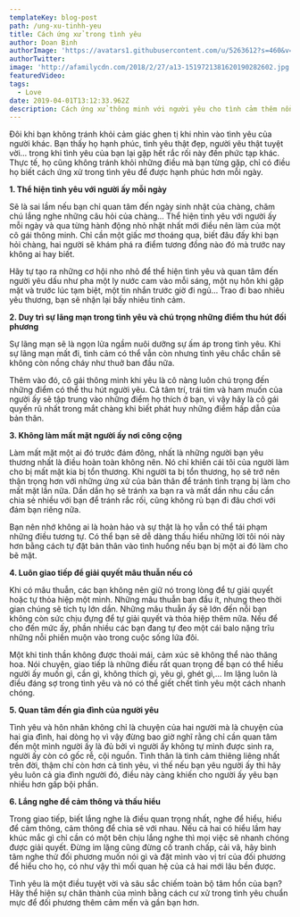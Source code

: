 ```yaml
---
templateKey: blog-post
path: /ung-xu-tinhh-yeu
title: Cách ứng xử trong tình yêu
author: Doan Binh
authorImage: 'https://avatars1.githubusercontent.com/u/5263612?s=460&v=4'
authorTwitter: 
image: 'http://afamilycdn.com/2018/2/27/a13-1519721381620190282602.jpg'
featuredVideo: 
tags:
  - Love
date: 2019-04-01T13:12:33.962Z
description: Cách ứng xử thông minh với người yêu cho tình cảm thêm nồng thắm. Giữ tình yêu luôn đẹp và đầy sức sống trong quan hệ hai người là cả một nghệ thuật. Bởi vậy, bạn nên chú ý đến cách ứng xử trong tình yêu của mình.
---
```


Đôi khi bạn không tránh khỏi cảm giác ghen tị khi nhìn vào tình yêu của người khác. Bạn thấy họ hạnh phúc, tình yêu thật đẹp, người yêu thật tuyệt vời… trong khi tình yêu của bạn lại gặp hết rắc rối này đến phức tạp khác. Thực tế, họ cũng không tránh khỏi những điều mà bạn từng gặp, chỉ có điều họ biết cách ứng xử trong tình yêu để được hạnh phúc hơn mỗi ngày.

**1. Thể hiện tình yêu với người ấy mỗi ngày**

Sẽ là sai lầm nếu bạn chỉ quan tâm đến ngày sinh nhật của chàng, chăm chú lắng nghe những câu hỏi của chàng… Thể hiện tình yêu với người ấy mỗi ngày và qua từng hành động nhỏ nhặt nhất mới điều nên làm của một cô gái thông minh. Chỉ cần một giấc mơ thoáng qua, biết đâu đấy khi bạn hỏi chàng, hai người sẽ khám phá ra điểm tương đồng nào đó mà trước nay không ai hay biết.

Hãy tự tạo ra những cơ hội nho nhỏ để thể hiện tình yêu và quan tâm đến người yêu dấu như pha một ly nước cam vào mỗi sáng, một nụ hôn khi gặp mặt và trước lúc tạm biệt, một tin nhắn trước giờ đi ngủ… Trao đi bao nhiêu yêu thương, bạn sẽ nhận lại bấy nhiêu tình cảm.

**2. Duy trì sự lãng mạn trong tình yêu và chú trọng những điểm thu hút đối phương**

Sự lãng mạn sẽ là ngọn lửa ngầm nuôi dưỡng sự ấm áp trong tình yêu. Khi sự lãng mạn mất đi, tình cảm có thể vẫn còn nhưng tình yêu chắc chắn sẽ không còn nồng cháy như thuở ban đầu nữa.

Thêm vào đó, cô gái thông minh khi yêu là cô nàng luôn chú trọng đến những điểm có thể thu hút người yêu. Cả tâm trí, trái tim và ham muốn của người ấy sẽ tập trung vào những điểm họ thích ở bạn, vì vậy hãy là cô gái quyến rũ nhất trong mắt chàng khi biết phát huy những điểm hấp dẫn của bản thân.

**3. Không làm mất mặt người ấy nơi công cộng**

Làm mất mặt một ai đó trước đám đông, nhất là những người bạn yêu thương nhất là điều hoàn toàn không nên. Nó chỉ khiến cái tôi của người làm cho bị mất mặt kia bị tổn thương. Khi người ta bị tổn thương, họ sẽ trở nên thận trọng hơn với những ứng xử của bản thân để tránh tình trạng bị làm cho mất mặt lần nữa. Dần dần họ sẽ tránh xa bạn ra và mất dần nhu cầu cần chia sẻ nhiều với bạn để tránh rắc rối, cũng không rủ bạn đi đâu chơi với đám bạn riêng nữa.

Bạn nên nhớ không ai là hoàn hảo và sự thật là họ vẫn có thể tái phạm những điều tương tự. Có thể bạn sẽ dễ dàng thấu hiểu những lời tôi nói này hơn bằng cách tự đặt bản thân vào tình huống nếu bạn bị một ai đó làm cho bẽ mặt.

**4. Luôn giao tiếp để giải quyết mâu thuẫn nếu có**

Khi có mâu thuẫn, các bạn không nên giữ nó trong lòng để tự giải quyết hoặc tự thỏa hiệp một mình. Những mâu thuẫn ban đầu ít, nhưng theo thời gian chúng sẽ tích tụ lớn dần. Những mâu thuẫn ấy sẽ lớn đến nỗi bạn không còn sức chịu đựng để tự giải quyết và thỏa hiệp thêm nữa. Nếu để cho đến mức ấy, phần nhiều các bạn đang tự đeo một cái balo nặng trĩu những nỗi phiền muộn vào trong cuộc sống lứa đôi.

Một khi tinh thần không được thoải mái, cảm xúc sẽ không thể nào thăng hoa. Nói chuyện, giao tiếp là những điều rất quan trọng để bạn có thể hiểu người ấy muốn gì, cần gì, không thích gì, yêu gì, ghét gì,… Im lặng luôn là điều đáng sợ trong tình yêu và nó có thể giết chết tình yêu một cách nhanh chóng.

**5. Quan tâm đến gia đình của người yêu**

Tình yêu và hôn nhân không chỉ là chuyện của hai người mà là chuyện của hai gia đình, hai dòng họ vì vậy đừng bao giờ nghĩ rằng chỉ cần quan tâm đến một mình người ấy là đủ bởi vì người ấy không tự mình được sinh ra, người ấy còn có gốc rễ, cội nguồn. Tình thân là tình cảm thiêng liêng nhất trên đời, thậm chí còn hơn cả tình yêu, vì thế nếu bạn yêu người ấy thì hãy yêu luôn cả gia đình người đó, điều này càng khiến cho người ấy yêu bạn nhiều hơn gấp bội phần.

**6. Lắng nghe để cảm thông và thấu hiểu**

Trong giao tiếp, biết lắng nghe là điều quan trọng nhất, nghe để hiểu, hiểu để cảm thông, cảm thông để chia sẽ với nhau. Nếu cả hai có hiểu lầm hay khúc mắc gì chỉ cần có một bên chịu lắng nghe thì mọi việc sẽ nhanh chóng được giải quyết. Đừng im lặng cũng đừng cố tranh chấp, cải vã, hãy bình tâm nghe thử đối phương muốn nói gì và đặt mình vào vị trí của đối phương để hiểu cho họ, có như vậy thì mối quan hệ của cả hai mới lâu bền được.

Tình yêu là một điều tuyệt vời và sâu sắc chiếm toàn bộ tâm hồn của bạn? Hãy thể hiện sự chân thành của mình bằng cách cư xử trong tình yêu chuẩn mực để đối phương thêm cảm mến và gần bạn hơn.